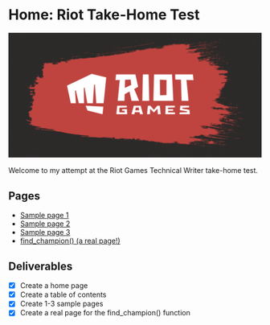 # Home: Riot Take-Home Test

![Riot Games](/riot.jpg)

Welcome to my attempt at the Riot Games Technical Writer take-home test. 

## Pages

* [Sample page 1](/pages/sample-page-1.md)
* [Sample page 2](/pages/sample-page-2.md)
* [Sample page 3](/pages/sample-page-3.md)
* [find_champion() (a real page!)](/pages/find-champion.md)

## Deliverables

- [x] Create a home page
- [x] Create a table of contents
- [x] Create 1-3 sample pages
- [x] Create a real page for the find_champion() function

